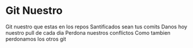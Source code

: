 # Git Nuestro

Git nuestro que estas en los repos
Santificados sean tus comits
Danos hoy nuestro pull de cada dia
Perdona nuestros conflictos
Como tambien perdonamos los otros git